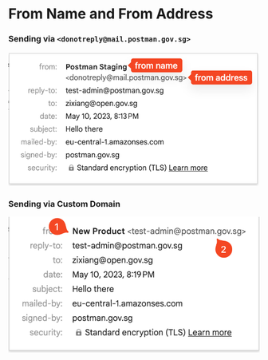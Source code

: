 # From Name and From Address

### Sending via `<donotreply@mail.postman.gov.sg>`

![](../../../.gitbook/assets/from-name-and-address.png)

### Sending via Custom Domain

![](../../../.gitbook/assets/custom-domain.png)
